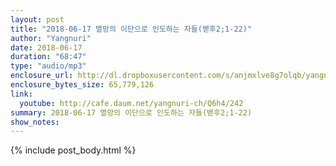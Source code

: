 ```yaml
---
layout: post
title: "2018-06-17 멸망의 이단으로 인도하는 자들(벧후2;1-22)"
author: "Yangnuri"
date: 2018-06-17
duration: "68:47"
type: "audio/mp3"
enclosure_url: http://dl.dropboxusercontent.com/s/anjmxlve8g7olqb/yangnurichurch180617.mp3
enclosure_bytes_size: 65,779,126
link:
  youtube: http://cafe.daum.net/yangnuri-ch/Q6h4/242
summary: 2018-06-17 멸망의 이단으로 인도하는 자들(벧후2;1-22)
show_notes:
---
```


{% include post_body.html %}
